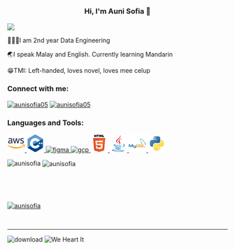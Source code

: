 
### <div align="center">Hi, I'm Auni Sofia 🌸</div>  

<div align="left">
<img src="https://komarev.com/ghpvc/?username=Aunisofia&&style=flat-square" align="center" />
</div>  
  
👩🏼‍🎓I am 2nd year Data Engineering  
  

🌏I speak Malay and English. Currently learning Mandarin   
  

😁TMI: Left-handed, loves novel, loves mee celup  

<h3 align="left">Connect with me:</h3>
<p align="left">
<a href="https://linkedin.com/in/aunisofia05" target="blank"><img align="center" src="https://raw.githubusercontent.com/rahuldkjain/github-profile-readme-generator/master/src/images/icons/Social/linked-in-alt.svg" alt="aunisofia05" height="30" width="40" /></a>
<a href="https://www.hackerrank.com/aunisofia05" target="blank"><img align="center" src="https://raw.githubusercontent.com/rahuldkjain/github-profile-readme-generator/master/src/images/icons/Social/hackerrank.svg" alt="aunisofia05" height="30" width="40" /></a>
</p>

<h3 align="left">Languages and Tools:</h3>
<p align="left"> <a href="https://aws.amazon.com" target="_blank" rel="noreferrer"> <img src="https://raw.githubusercontent.com/devicons/devicon/master/icons/amazonwebservices/amazonwebservices-original-wordmark.svg" alt="aws" width="40" height="40"/> </a> <a href="https://www.w3schools.com/cpp/" target="_blank" rel="noreferrer"> <img src="https://raw.githubusercontent.com/devicons/devicon/master/icons/cplusplus/cplusplus-original.svg" alt="cplusplus" width="40" height="40"/> </a> <a href="https://www.figma.com/" target="_blank" rel="noreferrer"> <img src="https://www.vectorlogo.zone/logos/figma/figma-icon.svg" alt="figma" width="40" height="40"/> </a> <a href="https://cloud.google.com" target="_blank" rel="noreferrer"> <img src="https://www.vectorlogo.zone/logos/google_cloud/google_cloud-icon.svg" alt="gcp" width="40" height="40"/> </a> <a href="https://www.w3.org/html/" target="_blank" rel="noreferrer"> <img src="https://raw.githubusercontent.com/devicons/devicon/master/icons/html5/html5-original-wordmark.svg" alt="html5" width="40" height="40"/> </a> <a href="https://www.java.com" target="_blank" rel="noreferrer"> <img src="https://raw.githubusercontent.com/devicons/devicon/master/icons/java/java-original.svg" alt="java" width="40" height="40"/> </a> <a href="https://www.mysql.com/" target="_blank" rel="noreferrer"> <img src="https://raw.githubusercontent.com/devicons/devicon/master/icons/mysql/mysql-original-wordmark.svg" alt="mysql" width="40" height="40"/> </a> <a href="https://www.python.org" target="_blank" rel="noreferrer"> <img src="https://raw.githubusercontent.com/devicons/devicon/master/icons/python/python-original.svg" alt="python" width="40" height="40"/> </a> </p>

<p><img align="left" src="https://github-readme-stats.vercel.app/api/top-langs?username=aunisofia&show_icons=true&locale=en&layout=compact" alt="aunisofia" /></p>

<p>&nbsp;<img align="center" src="https://github-readme-stats.vercel.app/api?username=aunisofia&show_icons=true&locale=en" alt="aunisofia" /></p>
  
<br/> 

<br/>  


  
<br/>  

<p align="left"> <a href="https://github.com/ryo-ma/github-profile-trophy"><img src="https://github-profile-trophy.vercel.app/?username=aunisofia" alt="aunisofia" /></a> </p>

<br />

----

![download](https://github.com/user-attachments/assets/7c78dc1f-e3f3-44d6-a099-e2d87fd708e4)  ![We Heart It](https://github.com/user-attachments/assets/e449146c-e073-43e3-a1d6-98d4d39488d5) 

